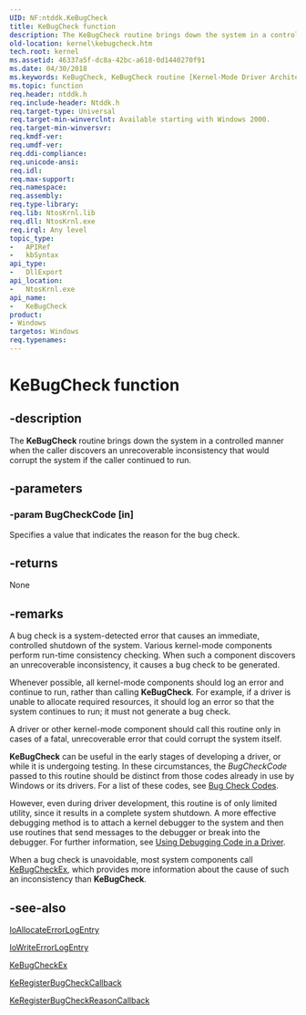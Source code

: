 ```yaml
---
UID: NF:ntddk.KeBugCheck
title: KeBugCheck function
description: The KeBugCheck routine brings down the system in a controlled manner when the caller discovers an unrecoverable inconsistency that would corrupt the system if the caller continued to run.
old-location: kernel\kebugcheck.htm
tech.root: kernel
ms.assetid: 46337a5f-dc8a-42bc-a618-0d1440270f91
ms.date: 04/30/2018
ms.keywords: KeBugCheck, KeBugCheck routine [Kernel-Mode Driver Architecture], k105_0d6fece0-a301-44af-92b4-0ff735195c2b.xml, kernel.kebugcheck, ntddk/KeBugCheck
ms.topic: function
req.header: ntddk.h
req.include-header: Ntddk.h
req.target-type: Universal
req.target-min-winverclnt: Available starting with Windows 2000.
req.target-min-winversvr: 
req.kmdf-ver: 
req.umdf-ver: 
req.ddi-compliance: 
req.unicode-ansi: 
req.idl: 
req.max-support: 
req.namespace: 
req.assembly: 
req.type-library: 
req.lib: NtosKrnl.lib
req.dll: NtosKrnl.exe
req.irql: Any level
topic_type:
-	APIRef
-	kbSyntax
api_type:
-	DllExport
api_location:
-	NtosKrnl.exe
api_name:
-	KeBugCheck
product:
- Windows
targetos: Windows
req.typenames: 
---
```


# KeBugCheck function


## -description


The <b>KeBugCheck</b> routine brings down the system in a controlled manner when the caller discovers an unrecoverable inconsistency that would corrupt the system if the caller continued to run. 


## -parameters




### -param BugCheckCode [in]

Specifies a value that indicates the reason for the bug check. 


## -returns



None




## -remarks



A bug check is a system-detected error that causes an immediate, controlled shutdown of the system. Various kernel-mode components perform run-time consistency checking. When such a component discovers an unrecoverable inconsistency, it causes a bug check to be generated.

Whenever possible, all kernel-mode components should log an error and continue to run, rather than calling <b>KeBugCheck</b>. For example, if a driver is unable to allocate required resources, it should log an error so that the system continues to run; it must not generate a bug check.

A driver or other kernel-mode component should call this routine only in cases of a fatal, unrecoverable error that could corrupt the system itself.

<b>KeBugCheck</b> can be useful in the early stages of developing a driver, or while it is undergoing testing. In these circumstances, the <i>BugCheckCode</i> passed to this routine should be distinct from those codes already in use by Windows or its drivers. For a list of these codes, see <a href="https://msdn.microsoft.com/DBA85578-97CF-4BD7-A67D-1C7AD2E9B2BB">Bug Check Codes</a>.

However, even during driver development, this routine is of only limited utility, since it results in a complete system shutdown. A more effective debugging method is to attach a kernel debugger to the system and then use routines that send messages to the debugger or break into the debugger. For further information, see <a href="https://msdn.microsoft.com/6ed74bcc-290c-44e3-943e-4169527dfa18">Using Debugging Code in a Driver</a>.

When a bug check is unavoidable, most system components call <a href="https://msdn.microsoft.com/library/windows/hardware/ff551961">KeBugCheckEx</a>, which provides more information about the cause of such an inconsistency than <b>KeBugCheck</b>. 




## -see-also




<a href="https://msdn.microsoft.com/library/windows/hardware/ff548245">IoAllocateErrorLogEntry</a>



<a href="https://msdn.microsoft.com/library/windows/hardware/ff550527">IoWriteErrorLogEntry</a>



<a href="https://msdn.microsoft.com/library/windows/hardware/ff551961">KeBugCheckEx</a>



<a href="https://msdn.microsoft.com/library/windows/hardware/ff553105">KeRegisterBugCheckCallback</a>



<a href="https://msdn.microsoft.com/library/windows/hardware/ff553110">KeRegisterBugCheckReasonCallback</a>
 

 

